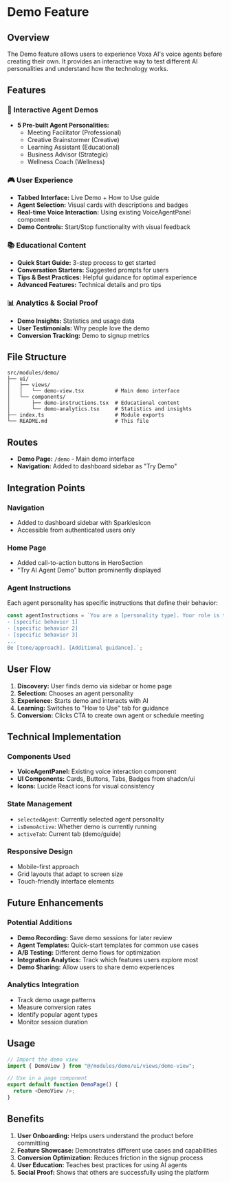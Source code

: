 # Demo Feature

## Overview

The Demo feature allows users to experience Voxa AI's voice agents before creating their own. It provides an interactive way to test different AI personalities and understand how the technology works.

## Features

### 🎯 **Interactive Agent Demos**
- **5 Pre-built Agent Personalities:**
  - Meeting Facilitator (Professional)
  - Creative Brainstormer (Creative)
  - Learning Assistant (Educational)
  - Business Advisor (Strategic)
  - Wellness Coach (Wellness)

### 🎮 **User Experience**
- **Tabbed Interface:** Live Demo + How to Use guide
- **Agent Selection:** Visual cards with descriptions and badges
- **Real-time Voice Interaction:** Using existing VoiceAgentPanel component
- **Demo Controls:** Start/Stop functionality with visual feedback

### 📚 **Educational Content**
- **Quick Start Guide:** 3-step process to get started
- **Conversation Starters:** Suggested prompts for users
- **Tips & Best Practices:** Helpful guidance for optimal experience
- **Advanced Features:** Technical details and pro tips

### 📊 **Analytics & Social Proof**
- **Demo Insights:** Statistics and usage data
- **User Testimonials:** Why people love the demo
- **Conversion Tracking:** Demo to signup metrics

## File Structure

```
src/modules/demo/
├── ui/
│   ├── views/
│   │   └── demo-view.tsx          # Main demo interface
│   └── components/
│       ├── demo-instructions.tsx  # Educational content
│       └── demo-analytics.tsx     # Statistics and insights
├── index.ts                       # Module exports
└── README.md                      # This file
```

## Routes

- **Demo Page:** `/demo` - Main demo interface
- **Navigation:** Added to dashboard sidebar as "Try Demo"

## Integration Points

### Navigation
- Added to dashboard sidebar with SparklesIcon
- Accessible from authenticated users only

### Home Page
- Added call-to-action buttons in HeroSection
- "Try AI Agent Demo" button prominently displayed

### Agent Instructions
Each agent personality has specific instructions that define their behavior:

```typescript
const agentInstructions = `You are a [personality type]. Your role is to:
- [specific behavior 1]
- [specific behavior 2]
- [specific behavior 3]
...
Be [tone/approach]. [Additional guidance].`;
```

## User Flow

1. **Discovery:** User finds demo via sidebar or home page
2. **Selection:** Chooses an agent personality
3. **Experience:** Starts demo and interacts with AI
4. **Learning:** Switches to "How to Use" tab for guidance
5. **Conversion:** Clicks CTA to create own agent or schedule meeting

## Technical Implementation

### Components Used
- **VoiceAgentPanel:** Existing voice interaction component
- **UI Components:** Cards, Buttons, Tabs, Badges from shadcn/ui
- **Icons:** Lucide React icons for visual consistency

### State Management
- `selectedAgent`: Currently selected agent personality
- `isDemoActive`: Whether demo is currently running
- `activeTab`: Current tab (demo/guide)

### Responsive Design
- Mobile-first approach
- Grid layouts that adapt to screen size
- Touch-friendly interface elements

## Future Enhancements

### Potential Additions
- **Demo Recording:** Save demo sessions for later review
- **Agent Templates:** Quick-start templates for common use cases
- **A/B Testing:** Different demo flows for optimization
- **Integration Analytics:** Track which features users explore most
- **Demo Sharing:** Allow users to share demo experiences

### Analytics Integration
- Track demo usage patterns
- Measure conversion rates
- Identify popular agent types
- Monitor session duration

## Usage

```typescript
// Import the demo view
import { DemoView } from "@/modules/demo/ui/views/demo-view";

// Use in a page component
export default function DemoPage() {
  return <DemoView />;
}
```

## Benefits

1. **User Onboarding:** Helps users understand the product before committing
2. **Feature Showcase:** Demonstrates different use cases and capabilities
3. **Conversion Optimization:** Reduces friction in the signup process
4. **User Education:** Teaches best practices for using AI agents
5. **Social Proof:** Shows that others are successfully using the platform 